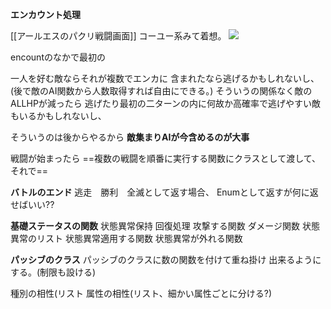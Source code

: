 

 **エンカウント処理**

[[アールエスのパクリ戦闘画面]]
コーユー系みて着想。
![](https://twitter.com/BlousonRouge/status/1832185702039056870)

encountのなかで最初の

一人を好む敵ならそれが複数でエンカに
含まれたなら逃げるかもしれないし、(後で敵のAI関数から人数取得すれば自由にできる。)
そういうの関係なく敵のALLHPが減ったら
逃げたり最初の二ターンの内に何故か高確率で逃げやすい敵もいるかもしれないし、

そういうのは後からやるから
**敵集まりAIが今含めるのが大事**

戦闘が始まったら
==複数の戦闘を順番に実行する関数にクラスとして渡して、それで==

**バトルのエンド**
逃走　勝利　全滅として返す場合、
Enumとして返すが何に返せばいい??

**基礎ステータスの関数**
状態異常保持
回復処理
攻撃する関数
ダメージ関数
状態異常のリスト
状態異常適用する関数
状態異常が外れる関数

**パッシブのクラス**
パッシブのクラスに数の関数を付けて重ね掛け
出来るようにする。(制限も設ける)

種別の相性(リスト
属性の相性(リスト、細かい属性ごとに分ける?)

